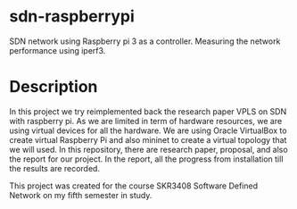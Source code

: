 # sdn-raspberrypi
SDN network using Raspberry pi 3 as a controller. Measuring the network performance using iperf3.

# Description
In this project we try reimplemented back the research paper VPLS on SDN with raspberry pi. As we are limited in term of hardware resources, we are using virtual devices for all the hardware. 
We are using Oracle VirtualBox to create virtual Raspberry Pi and also mininet to create a virtual topology that we will used.
In this repository, there are research paper, proposal, and also the report for our project. In the report, all the progress from installation till the results are recorded.

This project was created for the course SKR3408 Software Defined Network on my fifth semester in study.
